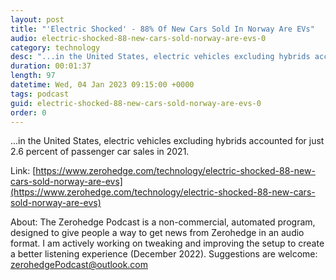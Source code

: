```yaml
---
layout: post
title: "'Electric Shocked' - 88% Of New Cars Sold In Norway Are EVs"
audio: electric-shocked-88-new-cars-sold-norway-are-evs-0
category: technology
desc: "...in the United States, electric vehicles excluding hybrids accounted for just 2.6 percent of passenger car sales in 2021."
duration: 00:01:37
length: 97
datetime: Wed, 04 Jan 2023 09:15:00 +0000
tags: podcast
guid: electric-shocked-88-new-cars-sold-norway-are-evs-0
order: 0
---
```

...in the United States, electric vehicles excluding hybrids accounted for just 2.6 percent of passenger car sales in 2021.

Link: [https://www.zerohedge.com/technology/electric-shocked-88-new-cars-sold-norway-are-evs](https://www.zerohedge.com/technology/electric-shocked-88-new-cars-sold-norway-are-evs)

About: The Zerohedge Podcast is a non-commercial, automated program, designed to give people a way to get news from Zerohedge in an audio format.  I am actively working on tweaking and improving the setup to create a better listening experience (December 2022).  Suggestions are welcome: [zerohedgePodcast@outlook.com](mailto:zerohedgePodcast@outlook.com)